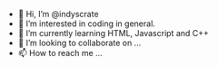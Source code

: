 - 👋 Hi, I’m @indyscrate
- 👀 I’m interested in coding in general.
- 🌱 I’m currently learning HTML, Javascript and C++
- 💞️ I’m looking to collaborate on ...
- 📫 How to reach me ...

<!---
indyscrate/indyscrate is a ✨ special ✨ repository because its `README.md` (this file) appears on your GitHub profile.
You can click the Preview link to take a look at your changes.
--->
